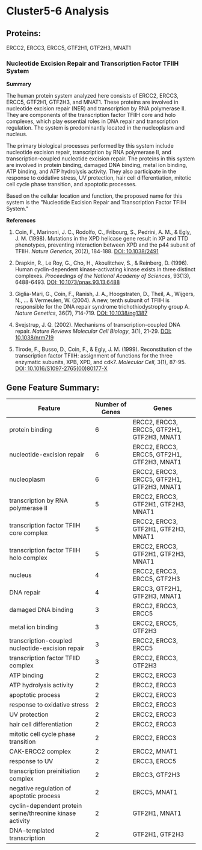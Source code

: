 # Cluster5-6 Analysis

## Proteins: 

ERCC2, ERCC3, ERCC5, GTF2H1, GTF2H3, MNAT1

### Nucleotide Excision Repair and Transcription Factor TFIIH System

**Summary**

The human protein system analyzed here consists of ERCC2, ERCC3, ERCC5, GTF2H1, GTF2H3, and MNAT1. These proteins are involved in nucleotide excision repair (NER) and transcription by RNA polymerase II. They are components of the transcription factor TFIIH core and holo complexes, which play essential roles in DNA repair and transcription regulation. The system is predominantly located in the nucleoplasm and nucleus.

The primary biological processes performed by this system include nucleotide excision repair, transcription by RNA polymerase II, and transcription-coupled nucleotide excision repair. The proteins in this system are involved in protein binding, damaged DNA binding, metal ion binding, ATP binding, and ATP hydrolysis activity. They also participate in the response to oxidative stress, UV protection, hair cell differentiation, mitotic cell cycle phase transition, and apoptotic processes.

Based on the cellular location and function, the proposed name for this system is the "Nucleotide Excision Repair and Transcription Factor TFIIH System."

**References**

1. Coin, F., Marinoni, J. C., Rodolfo, C., Fribourg, S., Pedrini, A. M., & Egly, J. M. (1998). Mutations in the XPD helicase gene result in XP and TTD phenotypes, preventing interaction between XPD and the p44 subunit of TFIIH. *Nature Genetics*, 20(2), 184-188. [DOI: 10.1038/2491](https://doi.org/10.1038/2491)

2. Drapkin, R., Le Roy, G., Cho, H., Akoulitchev, S., & Reinberg, D. (1996). Human cyclin-dependent kinase-activating kinase exists in three distinct complexes. *Proceedings of the National Academy of Sciences*, 93(13), 6488-6493. [DOI: 10.1073/pnas.93.13.6488](https://doi.org/10.1073/pnas.93.13.6488)

3. Giglia-Mari, G., Coin, F., Ranish, J. A., Hoogstraten, D., Theil, A., Wijgers, N., ... & Vermeulen, W. (2004). A new, tenth subunit of TFIIH is responsible for the DNA repair syndrome trichothiodystrophy group A. *Nature Genetics*, 36(7), 714-719. [DOI: 10.1038/ng1387](https://doi.org/10.1038/ng1387)

4. Svejstrup, J. Q. (2002). Mechanisms of transcription-coupled DNA repair. *Nature Reviews Molecular Cell Biology*, 3(1), 21-29. [DOI: 10.1038/nrm719](https://doi.org/10.1038/nrm719)

5. Tirode, F., Busso, D., Coin, F., & Egly, J. M. (1999). Reconstitution of the transcription factor TFIIH: assignment of functions for the three enzymatic subunits, XPB, XPD, and cdk7. *Molecular Cell*, 3(1), 87-95. [DOI: 10.1016/S1097-2765(00)80177-X](https://doi.org/10.1016/S1097-2765(00)80177-X)

## Gene Feature Summary: 

| Feature | Number of Genes | Genes |
| --- | --- | --- |
| protein binding | 6 | ERCC2, ERCC3, ERCC5, GTF2H1, GTF2H3, MNAT1 |
| nucleotide-excision repair | 6 | ERCC2, ERCC3, ERCC5, GTF2H1, GTF2H3, MNAT1 |
| nucleoplasm | 6 | ERCC2, ERCC3, ERCC5, GTF2H1, GTF2H3, MNAT1 |
| transcription by RNA polymerase II | 5 | ERCC2, ERCC3, GTF2H1, GTF2H3, MNAT1 |
| transcription factor TFIIH core complex | 5 | ERCC2, ERCC3, GTF2H1, GTF2H3, MNAT1 |
| transcription factor TFIIH holo complex | 5 | ERCC2, ERCC3, GTF2H1, GTF2H3, MNAT1 |
| nucleus | 4 | ERCC2, ERCC3, ERCC5, GTF2H3 |
| DNA repair | 4 | ERCC3, GTF2H1, GTF2H3, MNAT1 |
| damaged DNA binding | 3 | ERCC2, ERCC3, ERCC5 |
| metal ion binding | 3 | ERCC2, ERCC5, GTF2H3 |
| transcription-coupled nucleotide-excision repair | 3 | ERCC2, ERCC3, ERCC5 |
| transcription factor TFIID complex | 3 | ERCC2, ERCC3, GTF2H3 |
| ATP binding | 2 | ERCC2, ERCC3 |
| ATP hydrolysis activity | 2 | ERCC2, ERCC3 |
| apoptotic process | 2 | ERCC2, ERCC3 |
| response to oxidative stress | 2 | ERCC2, ERCC3 |
| UV protection | 2 | ERCC2, ERCC3 |
| hair cell differentiation | 2 | ERCC2, ERCC3 |
|  mitotic cell cycle phase transition | 2 | ERCC2, ERCC3 |
| CAK-ERCC2 complex | 2 | ERCC2, MNAT1 |
| response to UV | 2 | ERCC3, ERCC5 |
| transcription preinitiation complex | 2 | ERCC3, GTF2H3 |
| negative regulation of apoptotic process | 2 | ERCC5, MNAT1 |
|  cyclin-dependent protein serine/threonine kinase activity | 2 | GTF2H1, MNAT1 |
|  DNA-templated transcription | 2 | GTF2H1, GTF2H3 |

